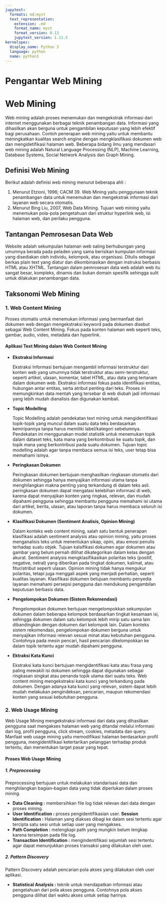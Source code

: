 ```yaml
---
jupytext:
  formats: md:myst
  text_representation:
    extension: .md
    format_name: myst
    format_version: 0.13
    jupytext_version: 1.11.5
kernelspec:
  display_name: Python 3
  language: python
  name: python3
---
```


<!-- # Notebooks with MyST Markdown

Jupyter Book also lets you write text-based notebooks using MyST Markdown.
See [the Notebooks with MyST Markdown documentation](https://jupyterbook.org/file-types/myst-notebooks.html) for more detailed instructions.
This page shows off a notebook written in MyST Markdown.

## An example cell

With MyST Markdown, you can define code cells with a directive like so:

```{code-cell}
print(2 + 2)
```

When your book is built, the contents of any `{code-cell}` blocks will be
executed with your default Jupyter kernel, and their outputs will be displayed
in-line with the rest of your content.

```{seealso}
Jupyter Book uses [Jupytext](https://jupytext.readthedocs.io/en/latest/) to convert text-based files to notebooks, and can support [many other text-based notebook files](https://jupyterbook.org/file-types/jupytext.html).
```

## Create a notebook with MyST Markdown

MyST Markdown notebooks are defined by two things:

1. YAML metadata that is needed to understand if / how it should convert text files to notebooks (including information about the kernel needed).
   See the YAML at the top of this page for example.
2. The presence of `{code-cell}` directives, which will be executed with your book.

That's all that is needed to get started!

## Quickly add YAML metadata for MyST Notebooks

If you have a markdown file and you'd like to quickly add YAML metadata to it, so that Jupyter Book will treat it as a MyST Markdown Notebook, run the following command:

```
jupyter-book myst init path/to/markdownfile.md
``` -->

# **Pengantar Web Mining**

# Web Mining
Web mining adalah proses menemukan dan mengekstrak informasi dari internet menggunakan berbagai teknik penambangan data. Informasi yang dihasilkan akan berguna untuk pengambilan keputusan yang lebih efektif bagi perusahaan. Contoh penerapan web mining yaitu untuk membantu meningkatkan kualitas search engine dengan mengklasifikasi dokumen web dan mengidetifikasi halaman web. Beberapa bidang ilmu yang mendasari web mining adalah Natural Language Processing (NLP), Machine Learning, Database Systems, Social Network Analysis dan Graph Mining.




## Definisi Web Mining
Berikut adalah definisi web mining menurut beberapa ahli :
1.	Menurut Etzioni, 1996; CACM 39. Web Mining yaitu penggunaan teknik penambangan data untuk menemukan dan mengekstrak informasi dari layanan web secara otomatis.
2.	Menurut Bing Liu, 2007, Web Data Mining. Tujuan web mining yaitu menemukan pola-pola pengetahuan dari struktur hyperlink web, isi halaman web, dan perilaku pengguna.




## Tantangan Pemrosesan Data Web
Website adalah sekumpulan halaman web saling berhubungan yang umumnya berada pada peladen yang sama berisikan kumpulan informasi yang disediakan oleh individu, kelompok, atau organisasi. Ditulis sebagai berkas plain text yang diatur dan dikombinasikan dengan instruksi berbasis HTML atau XHTML. Tantangan dalam pemrosesan data web adalah web itu sangat besar, kompleks, dinamis dan bukan domain spesifik sehingga sulit untuk dilakukan penambangan data.




## Taksonomi Web Mining
### 1. Web Content Mining
Proses otomatis untuk menemukan informasi yang bermanfaat dari dokumen web dengan mengekstraksi keyword pada dokumen disebut sebagai Web Content Mining. Fokus pada konten halaman web seperti teks, gambar, audio, video, metadata dan hyperlink.


#### Aplikasi Text Mining dalam Web Content Mining
- **Ekstraksi Informasi**

  Ekstraksi Informasi bertujuan mengambil informasi terstruktur dari konten web yang umumnya tidak terstruktur atau semi-terstruktur, seperti artikel, ulasan, komentar, tabel HTML, atau data yang tertanam dalam dokumen web. Ekstraksi informasi fokus pada identifikasi entitas, hubungan antar entitas, serta atribut penting dari teks. Proses ini memungkinkan data mentah yang tersebar di web diubah jadi informasi yang lebih mudah dianalisis dan digunakan kembali.

- **Topic Modelling**

  Topic Modelling adalah pendekatan text mining untuk mengidentifikasi topik-topik yang muncul dalam suatu data teks berdasarkan kemiripannya tanpa harus memiliki label/kategori sebelumnya. Pendekatan ini menggunakan model statistik untuk menemukan topik dalam dataset teks, kata mana yang berkontribusi ke suatu topik, dan topik mana yang berkontribusi pada suatu dokumen. Tujuan topic modelling adalah agar tanpa membaca semua isi teks, user tetap bisa memahami isinya.

- **Peringkasan Dokumen**

  Peringkasan dokumen bertujuan menghasilkan ringkasan otomatis dari dokumen sehingga hanya menyajikan informasi utama tanpa menghilangkan makna penting yang terkandung di dalam teks asli. peringkasan dokumen dapat mengatasi kelebihan informasi di web, karena dapat menyajikan konten yang ringkas, relevan, dan mudah dipahami pengguna sehingga membantu pengguna memahami isi utama dari artikel, berita, ulasan, atau laporan tanpa harus membaca seluruh isi dokumen.

- **Klasifikasi Dokumen (Sentiment Analisis, Opinion Mining)**

  Dalam konteks web content mining, salah satu bentuk penerapan klasifikasi adalah sentiment analysis atau opinion mining, yaitu proses menganalisis teks untuk menentukan sikap, opini, atau emosi penulis terhadap suatu objek. Tujuan kalsifikasi dokumen agar dokumen atau gambar yang belum pernah dilihat dikategorikan dalam kelas dengan akurat. Sentiment analysis mengklasifikasikan polaritas teks (positif, negative, netral) yang diberikan pada tingkat dokumen, kalimat, atau fitur/atribut seperti ulasan. Opinion mining tidak hanya mengukur polaritas, tetapi juga menggali aspek yang menjadi perhatian, seperti kualitas layanan. Klasifikasi dokumen betujuan membantu penyedia layanan memahami persepsi pengguna dan  mendukung pengambilan keputusan berbasis data.

- **Pengelompokan Dokumen (Sistem Rekomendasi)**

  Pengelompokan dokumen bertujuan mengelompokkan sekumpulan dokumen dalam beberapa kelompok berdasarkan tingkat kesamaan isi, sehingga dokumen dalam satu kelompok lebih mirip satu sama lain dibandingkan dengan dokumen dari kelompok lain. Dalam konteks sistem rekomendasi, pengelompokan dokumen berguna untuk menyajikan informasi relevan sesuai minat atau kebutuhan pengguna. Contohnya pada mesin pencari, hasil pencarian dikelompokkan ke dalam topik tertentu agar mudah dipahami pengguna.

- **Ektraksi Kata Kunci**

  Ekstraksi kata kunci bertujuan mengidentifikasi kata atau frasa yang paling mewakili isi dokumen sehingga dapat digunakan sebagai ringkasan singkat atau penanda topik utama dari suatu teks. Web content mining mengekstraksi kata kunci yang terkandung pada dokumen. Dengan adanya kata kunci yang relevan, sistem dapat lebih mudah melakukan pengindeksan, pencarian, maupun rekomendasi konten yang sesuai kebutuhan pengguna.



### 2. Web Usage Mining
Web Usage Mining mengekstraksi informasi dari data yang dihasilkan pengguna saat mengakses halaman web yang ditandai melalui informasi dari log, profil pengguna, click stream, cookies, metadata dan query. Manfaat web usage mining yaitu memodifikasi halaman berdasarkan profil pengguna, mengidentifikasi ketertarikan pelanggan terhadap produk tertentu, dan menentukan target pasar yang tepat.


#### Proses Web Usage Mining
##### 1. Preprocessing
Preprocessing bertujuan untuk melakukan standarisasi data dan menghilangkan bagian–bagian data yang tidak diperlukan dalam proses mining.
- **Data Cleaning :** membersihkan file log tidak relevan dari data dengan proses mining.
- **User Identification :** proses pengidentifikasian user.
**Session Identification  :** Halaman yang diakses dibagi ke dalam sesi tertentu agar tercipta satu sesi untuk setiap user yang mengakses.
- **Path Completion :** melengkapi path yang mungkin belum lengkap karena tersimpan pada file log.
- **Transaction Identification :** mengindentifikasi sejumlah sesi tertentu agar dapat menunjukkan proses transaksi yang dilakukan oleh user.

##### 2. Pattern Discovery
Pattern Discovery adalah pencarian pola akses yang dilakukan oleh user aplikasi.
- **Statistical Analysis :** teknik untuk mendapatkan informasi atau pengetahuan dari pola akses pengguna. Contohnya pola akses pengguna dilihat dari waktu akses untuk setiap harinya.
